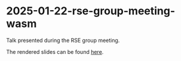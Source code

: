 # 2025-01-22-rse-group-meeting-wasm

Talk presented during the RSE group meeting.

The rendered slides can be found [here](https://ariostas-talks.github.io/2025-01-22-rse-group-meeting-wasm/).
